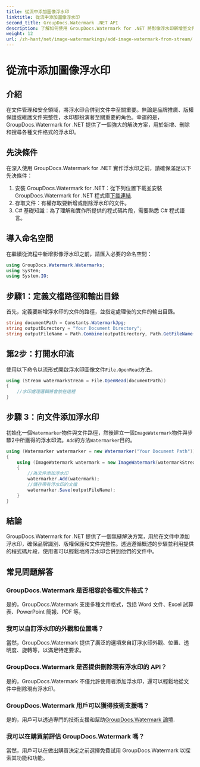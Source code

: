 ```yaml
---
title: 從流中添加圖像浮水印
linktitle: 從流中添加圖像浮水印
second_title: GroupDocs.Watermark .NET API
description: 了解如何使用 GroupDocs.Watermark for .NET 將影像浮水印新增至文件。請遵循我們的無縫水印集成分步指南。
weight: 12
url: /zh-hant/net/image-watermarkings/add-image-watermark-from-stream/
---
```


# 從流中添加圖像浮水印

## 介紹
在文件管理和安全領域，將浮水印合併到文件中至關重要。無論是品牌推廣、版權保護或維護文件完整性，水印都扮演著至關重要的角色。幸運的是，GroupDocs.Watermark for .NET 提供了一個強大的解決方案，用於新增、刪除和搜尋各種文件格式的浮水印。
## 先決條件
在深入使用 GroupDocs.Watermark for .NET 實作浮水印之前，請確保滿足以下先決條件：
1. 安裝 GroupDocs.Watermark for .NET：從下列位置下載並安裝 GroupDocs.Watermark for .NET 程式庫[下載連結](https://releases.groupdocs.com/Watermark/net/).
2. 存取文件：有權存取要新增或刪除浮水印的文件。
3. C# 基礎知識：為了理解和實作所提供的程式碼片段，需要熟悉 C# 程式語言。

## 導入命名空間
在繼續從流程中新增影像浮水印之前，請匯入必要的命名空間：
```csharp
using GroupDocs.Watermark.Watermarks;
using System;
using System.IO;
```

## 步驟1：定義文檔路徑和輸出目錄
首先，定義要新增浮水印的文件的路徑，並指定處理後的文件的輸出目錄。
```csharp
string documentPath = Constants.WatermarkJpg;
string outputDirectory = "Your Document Directory";
string outputFileName = Path.Combine(outputDirectory, Path.GetFileName(documentPath));
```
## 第2步：打開水印流
使用以下命令以流形式開啟浮水印圖像文件`File.OpenRead`方法。
```csharp
using (Stream watermarkStream = File.OpenRead(documentPath))
{
    //水印處理邏輯將會放在這裡
}
```
## 步驟 3：向文件添加浮水印
初始化一個`Watermarker`物件與文件路徑，然後建立一個`ImageWatermark`物件與步驟2中所獲得的浮水印流。`Add`的方法`Watermarker`目的。
```csharp
using (Watermarker watermarker = new Watermarker("Your Document Path"))
{
    using (ImageWatermark watermark = new ImageWatermark(watermarkStream))
    {
        //為文件添加浮水印
        watermarker.Add(watermark);
        //儲存帶有浮水印的文檔
        watermarker.Save(outputFileName);
    }
}
```

## 結論
GroupDocs.Watermark for .NET 提供了一個無縫解決方案，用於在文件中添加浮水印，確保品牌識別、版權保護和文件完整性。透過遵循概述的步驟並利用提供的程式碼片段，使用者可以輕鬆地將浮水印合併到他們的文件中。
## 常見問題解答
### GroupDocs.Watermark 是否相容於各種文件格式？
是的，GroupDocs.Watermark 支援多種文件格式，包括 Word 文件、Excel 試算表、PowerPoint 簡報、PDF 等。
### 我可以自訂浮水印的外觀和位置嗎？
當然，GroupDocs.Watermark 提供了廣泛的選項來自訂浮水印外觀、位置、透明度、旋轉等，以滿足特定要求。
### GroupDocs.Watermark 是否提供刪除現有浮水印的 API？
是的，GroupDocs.Watermark 不僅允許使用者添加浮水印，還可以輕鬆地從文件中刪除現有浮水印。
### GroupDocs.Watermark 用戶可以獲得技術支援嗎？
是的，用戶可以透過專門的技術支援和幫助[GroupDocs.Watermark 論壇](https://forum.groupdocs.com/c/watermark/19).
### 我可以在購買前評估 GroupDocs.Watermark 嗎？
當然，用戶可以在做出購買決定之前選擇免費試用 GroupDocs.Watermark 以探索其功能和功能。